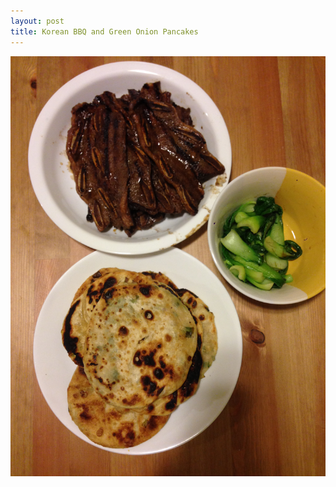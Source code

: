 ```yaml
---
layout: post
title: Korean BBQ and Green Onion Pancakes
---
```


<img class="food-photo" src="/themenu/images/food/2014-11-16.jpg">
